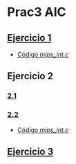 # Prac3 AIC 
## [Ejercicio 1](https://htmlpreview.github.io/?https://github.com/YdavPacat/ETSINF3/blob/main/AIC/prac3/ejercicio1.htm)

- [Código *mips_int.c*](https://github.com/YdavPacat/ETSINF3/blob/main/AIC/prac3/mips_int.c#L705)

## Ejercicio 2

### [2.1](https://htmlpreview.github.io/?https://github.com/YdavPacat/ETSINF3/blob/main/AIC/prac3/ejercicio2.htm)

### [2.2](https://htmlpreview.github.io/?https://github.com/YdavPacat/ETSINF3/blob/main/AIC/prac3/ejercicio2-2.htm)

- [Código *mips_int.c*](https://github.com/YdavPacat/ETSINF3/blob/d8c26a94fd9c9e7eaf5fb668aaa600041c4cbcab/AIC/prac3/mips_int.c#L753)

## [Ejercicio 3](https://htmlpreview.github.io/?https://github.com/YdavPacat/ETSINF3/blob/main/AIC/prac3/ejercicio3.htm)
